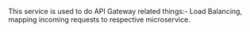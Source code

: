 This service is used to do API Gateway related things:- Load Balancing, mapping incoming requests to respective microservice.

